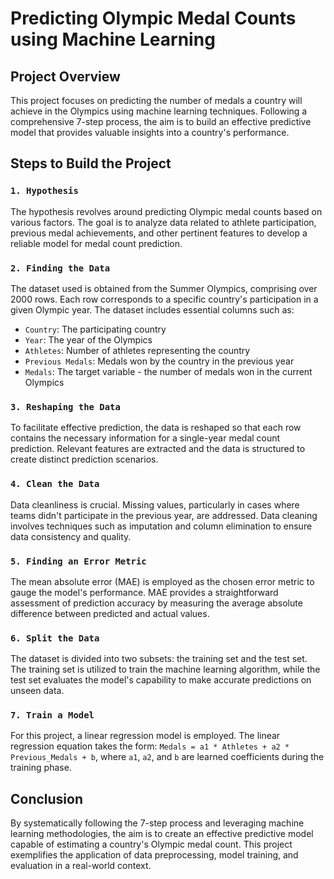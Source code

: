 # Predicting Olympic Medal Counts using Machine Learning

## Project Overview

This project focuses on predicting the number of medals a country will achieve in the Olympics using machine learning techniques. Following a comprehensive 7-step process, the aim is to build an effective predictive model that provides valuable insights into a country's performance.

## Steps to Build the Project

### `1. Hypothesis`

The hypothesis revolves around predicting Olympic medal counts based on various factors. The goal is to analyze data related to athlete participation, previous medal achievements, and other pertinent features to develop a reliable model for medal count prediction.

### `2. Finding the Data`

The dataset used is obtained from the Summer Olympics, comprising over 2000 rows. Each row corresponds to a specific country's participation in a given Olympic year. The dataset includes essential columns such as:

- `Country`: The participating country
- `Year`: The year of the Olympics
- `Athletes`: Number of athletes representing the country
- `Previous Medals`: Medals won by the country in the previous year
- `Medals`: The target variable - the number of medals won in the current Olympics

### `3. Reshaping the Data`

To facilitate effective prediction, the data is reshaped so that each row contains the necessary information for a single-year medal count prediction. Relevant features are extracted and the data is structured to create distinct prediction scenarios.

### `4. Clean the Data`

Data cleanliness is crucial. Missing values, particularly in cases where teams didn't participate in the previous year, are addressed. Data cleaning involves techniques such as imputation and column elimination to ensure data consistency and quality.

### `5. Finding an Error Metric`

The mean absolute error (MAE) is employed as the chosen error metric to gauge the model's performance. MAE provides a straightforward assessment of prediction accuracy by measuring the average absolute difference between predicted and actual values.

### `6. Split the Data`

The dataset is divided into two subsets: the training set and the test set. The training set is utilized to train the machine learning algorithm, while the test set evaluates the model's capability to make accurate predictions on unseen data.

### `7. Train a Model`

For this project, a linear regression model is employed. The linear regression equation takes the form: `Medals = a1 * Athletes + a2 * Previous_Medals + b`, where `a1`, `a2`, and `b` are learned coefficients during the training phase.

## Conclusion

By systematically following the 7-step process and leveraging machine learning methodologies, the aim is to create an effective predictive model capable of estimating a country's Olympic medal count. This project exemplifies the application of data preprocessing, model training, and evaluation in a real-world context.
